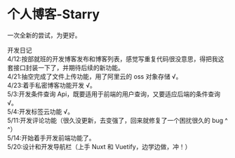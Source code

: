 # 个人博客-Starry

一次全新的尝试，为更好。

开发日记  
4/12:按部就班的开发博客发布和博客列表，感觉写重复代码很没意思，得把我这套接口封装一下了，并期待后续的新功能。  
4/21:抽空完成了文件上传功能，用了阿里云的 oss 对象存储 √。  
4/23:着手私密博客功能开发 √。  
5/3:开发条件查询 Api，既要适用于前端的用户查询，又要适应后端的条件查询 √。  
5/4:开发标签云功能 √。  
5/11:开发评论功能（很久没更新，去变强了，回来就修复了一个困扰很久的 bug ^ ^）  
5/14:开始着手开发前端功能了。  
5/20:设计和开发导航栏（上手 Nuxt 和 Vuetify，边学边做，冲！）
